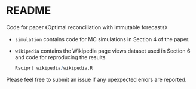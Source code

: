 # README

Code for paper 《Optimal reconciliation with immutable forecasts》

* `simulation` contains code for MC simulations in Section 4 of the paper.
* `wikipedia` contains the Wikipedia page views dataset used in Section 6 and code for reproducing the results.

  ```r
  Rsciprt wikipedia/wikipedia.R
  ```

 Please feel free to submit an issue if any upexpected errors are reported.
